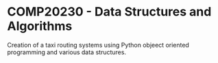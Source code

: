 # COMP20230 - Data Structures and Algorithms

Creation of a taxi routing systems using Python objeect oriented programming and various data structures.
